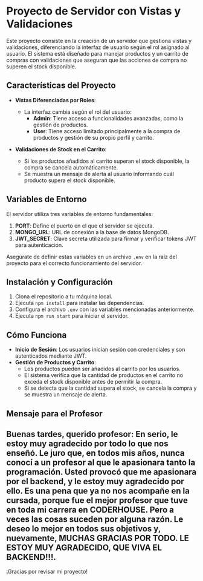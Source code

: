 # Proyecto de Servidor con Vistas y Validaciones

Este proyecto consiste en la creación de un servidor que gestiona vistas y validaciones, diferenciando la interfaz de usuario según el rol asignado al usuario. El sistema está diseñado para manejar productos y un carrito de compras con validaciones que aseguran que las acciones de compra no superen el stock disponible.

## Características del Proyecto

- **Vistas Diferenciadas por Roles**: 
  - La interfaz cambia según el rol del usuario:
    - **Admin**: Tiene acceso a funcionalidades avanzadas, como la gestión de productos.
    - **User**: Tiene acceso limitado principalmente a la compra de productos y gestión de su propio perfil y carrito.
    
- **Validaciones de Stock en el Carrito**:
  - Si los productos añadidos al carrito superan el stock disponible, la compra se cancela automáticamente.
  - Se muestra un mensaje de alerta al usuario informando cuál producto supera el stock disponible.

## Variables de Entorno

El servidor utiliza tres variables de entorno fundamentales:

1. **PORT**: Define el puerto en el que el servidor se ejecuta.
2. **MONGO_URL**: URL de conexión a la base de datos MongoDB.
3. **JWT_SECRET**: Clave secreta utilizada para firmar y verificar tokens JWT para autenticación.

Asegúrate de definir estas variables en un archivo `.env` en la raíz del proyecto para el correcto funcionamiento del servidor.

## Instalación y Configuración

1. Clona el repositorio a tu máquina local.
2. Ejecuta `npm install` para instalar las dependencias.
3. Configura el archivo `.env` con las variables mencionadas anteriormente.
4. Ejecuta `npm run start` para iniciar el servidor.

## Cómo Funciona

- **Inicio de Sesión**: Los usuarios inician sesión con credenciales y son autenticados mediante JWT.
- **Gestión de Productos y Carrito**: 
  - Los productos pueden ser añadidos al carrito por los usuarios.
  - El sistema verifica que la cantidad de productos en el carrito no exceda el stock disponible antes de permitir la compra.
  - Si se detecta que la cantidad supera el stock, se cancela la compra y se muestra un mensaje de alerta.

## Mensaje para el Profesor

Buenas tardes, querido profesor:
En serio, le estoy muy agradecido por todo lo que nos enseñó. Le juro que, en todos mis años, nunca conocí a un profesor al que le apasionara tanto la programación. Usted provocó que me apasionara por el backend, y le estoy muy agradecido por ello.
Es una pena que ya no nos acompañe en la cursada, porque fue el mejor profesor que tuve en toda mi carrera en CODERHOUSE. Pero a veces las cosas suceden por alguna razón. Le deseo lo mejor en todos sus objetivos y, nuevamente, MUCHAS GRACIAS POR TODO. LE ESTOY MUY AGRADECIDO, QUE VIVA EL BACKEND!!!.
---

¡Gracias por revisar mi proyecto!
